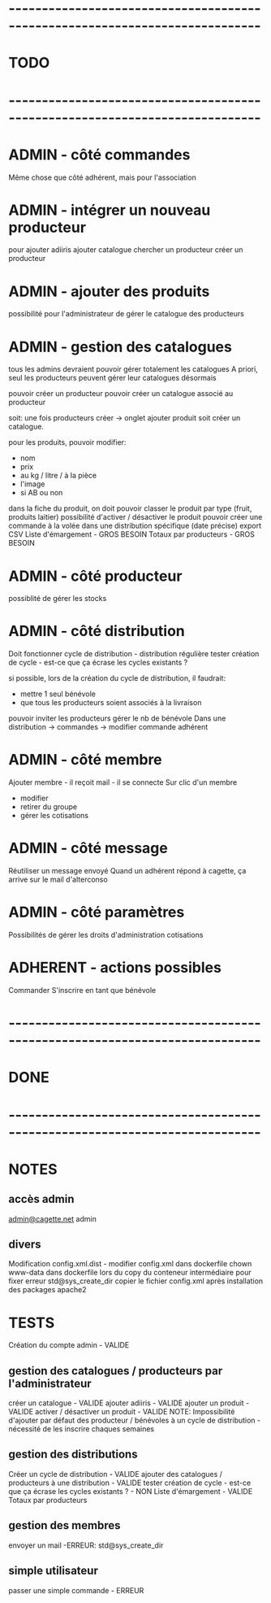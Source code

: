 # ---------------------------------------------------------------------------- #
#                                     TODO                                     #
# ---------------------------------------------------------------------------- #

# ADMIN - côté commandes

Même chose que côté adhérent, mais pour l'association

# ADMIN - intégrer un nouveau producteur

pour ajouter adiiris
ajouter catalogue
chercher un producteur
créer un producteur

# ADMIN - ajouter des produits

possibilité pour l'administrateur de gérer le catalogue des producteurs

# ADMIN - gestion des catalogues

tous les admins devraient pouvoir gérer totalement les catalogues
A priori, seul les producteurs peuvent gérer leur catalogues désormais

pouvoir créer un producteur
pouvoir créer un catalogue associé au producteur

soit: une fois producteurs créer -> onglet ajouter produit
soit créer un catalogue.

pour les produits, pouvoir modifier:
 - nom
 - prix
 - au kg / litre / à la pièce
 - l'image
 - si AB ou non

dans la fiche du produit, on doit pouvoir classer le produit par type (fruit, produits
laitier)
possibilité d'activer / désactiver le produit
pouvoir créer une commande à la volée dans une distribution spécifique (date précise)
export CSV
Liste d'émargement - GROS BESOIN
Totaux par producteurs - GROS BESOIN

# ADMIN - côté producteur

possiblité de gérer les stocks

# ADMIN - côté distribution

Doit fonctionner
cycle de distribution - distribution régulière
tester création de cycle - est-ce que ça écrase les cycles existants ?

si possible, lors de la création du cycle de distribution, il faudrait:
- mettre 1 seul bénévole
- que tous les producteurs soient associés à la livraison

pouvoir inviter les producteurs
gérer le nb de bénévole
Dans une distribution -> commandes -> modifier commande adhérent

# ADMIN - côté membre

Ajouter membre - il reçoit mail - il se connecte
Sur clic d'un membre
- modifier
- retirer du groupe
- gérer les cotisations

# ADMIN - côté message

Réutiliser un message envoyé
Quand un adhérent répond à cagette, ça arrive sur le mail d'alterconso

# ADMIN - côté paramètres

Possibilités de gérer les droits d'administration
cotisations

# ADHERENT - actions possibles

Commander
S'inscrire en tant que bénévole

# ---------------------------------------------------------------------------- #
#                                      DONE                                    #
# ---------------------------------------------------------------------------- #

# NOTES

## accès admin
admin@cagette.net
admin

## divers

Modification config.xml.dist - modifier config.xml dans dockerfile
chown www-data dans dockerfile lors du copy du conteneur intermédiaire pour fixer erreur std@sys_create_dir
copier le fichier config.xml après installation des packages apache2

# TESTS

Création du compte admin - VALIDE

## gestion des catalogues / producteurs par l'administrateur

créer un catalogue - VALIDE
ajouter adiiris - VALIDE
ajouter un produit - VALIDE
activer / désactiver un produit - VALIDE
NOTE: Impossibilité d'ajouter par défaut des producteur / bénévoles à un cycle de distribution - nécessité de les inscrire chaques semaines

## gestion des distributions

Créer un cycle de distribution - VALIDE
ajouter des catalogues / producteurs à une distribution - VALIDE
tester création de cycle - est-ce que ça écrase les cycles existants ? - NON
Liste d'émargement - VALIDE
Totaux par producteurs

## gestion des membres

envoyer un mail -ERREUR: std@sys_create_dir

## simple utilisateur

passer une simple commande - ERREUR

